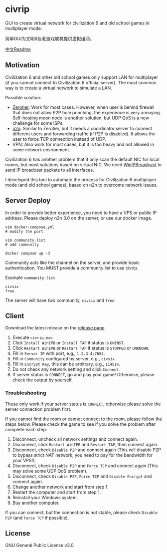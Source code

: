 # civrip
GUI to create virtual network for civilization 6 and old school games in multiplayer mode.

简单GUI为文明6及老游戏联机提供虚拟组网。

[中文Readme](README_zh_CN.md)

## Motivation
Civilization 6 and other old school games only support LAN for multiplayer (if you cannot connect to Civilization 6 official server). The most common way is to create a virtual network to simulate a LAN.

Possible solution:
- [Zerotier](https://www.zerotier.com/): Work for most cases. However, when user is behind firewall that does not allow P2P hole punching, the experience is very annoying. Self-hosting moon node is another solution, but UDP QoS is a new challenge for some ISPs. 
- [n2n](https://github.com/ntop/n2n): Similar to Zerotier, but it needs a coordinator server to connect different users and forwarding traffic (if P2P is disabled). It allows the user to force TCP connection instead of UDP.
- VPN: Also work for most cases, but it is too heavy and not allowed in some network environment.

Civilization 6 has another problem that it only scan the default NIC for local rooms, but most solutions based on virtual NIC. We need [WinIPBroadcast](https://github.com/dechamps/WinIPBroadcast) to send IP broadcast packets to all interfaces.

I developed this tool to automate the process for Civilization 6 multiplayer mode (and old school games), based on n2n to overcome network issues.

## Server Deploy
In order to provide better experience, you need to have a VPS or public IP address. Please deploy n2n 3.0 on the server, or use our docker image.

```
vim docker-compose.yml
# modify the port

vim community.list
# add community

docker compose up -d
```

Community acts like the channel on the server, and provide basic authentication. You MUST provide a community list to use civrip.

Example `community.list`
```
civsix
free
```
The server will have two community, `civsix` and `free`.

## Client
Download the latest release on the [release page](https://github.com/MXWXZ/civrip/releases).

1. Execute `civrip.exe`
2. Click `Install WinIPB` or `Install TAP` if status is `UNINST`.
3. Click `Restart WinIPB` or `Restart TAP` if status is `STOPPED` or `UNKNOWN`.
4. Fill in `Server IP` with port, e.g., `1.2.3.4:7654`.
5. Fill in `Community` configured by server, e.g., `civsix`.
6. Fill in `Encrypt Key`, this can be arbitrary, e.g., `114514`.
7. Do not check any network setting and click `Connect`.
8. If server status is `CONNECT`, go and play your game! Otherwise, please check the output by yourself.

### Troubleshooting
These only work if your server status is `CONNECT`, otherwise please solve the server connection problem first.

If you cannot find the room or cannot connect to the room, please follow the steps below. Please check the game to see if you solve the problem after complete each step:

1. Disconnect, uncheck all network settings and connect again.
2. Disconnect, click `Restart WinIPB` and `Restart TAP`, then connect again.
3. Disconnect, check `Disable P2P` and connect again (This will disable P2P to bypass strict NAT network, you need to pay for the bandwidth for your VPS!).
4. Disconnect, check `Disable P2P` and `Force TCP` and connect again (This may solve some UDP QoS problem).
5. Disconnect, check `Disable P2P`, `Force TCP` and `Disable Encrypt` and connect again.
6. Change another network and start from step 1.
7. Restart the computer and start from step 1.
8. Reinstall your Windows system.
9. Buy another computer.

If you can connect, but the connection is not stable, please check `Disable P2P` (and `Force TCP` if possible).

## License
GNU General Public License v3.0